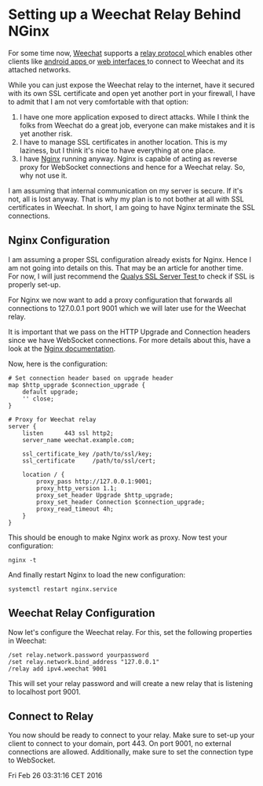 Setting up a Weechat Relay Behind NGinx
=======================================

For some time now, [Weechat](https://weechat.org) supports a [relay protocol
](https://weechat.org/files/doc/devel/weechat_relay_protocol.en.html) which
enables other clients like [android apps
](https://github.com/ubergeek42/weechat-android) or [web interfaces
](http://glowing-bear.org) to connect to Weechat and its attached networks.

While you can just expose the Weechat relay to the internet, have it secured
with its own SSL certificate and open yet another port in your firewall, I have
to admit that I am not very comfortable with that option:

1. I have one more application exposed to direct attacks. While I think the
   folks from Weechat do a great job, everyone can make mistakes and it is yet
   another risk.
2. I have to manage SSL certificates in another location. This is my laziness,
	but I think it's nice to have everything at one place.
3. I have [Nginx](https://nginx.org) running anyway. Nginx is capable of acting
	as reverse proxy for WebSocket connections and hence for a Weechat relay.
	So, why not use it.

I am assuming that internal communication on my server is secure. If it's not,
all is lost anyway. That is why my plan is to not bother at all with SSL
certificates in Weechat. In short, I am going to have Nginx terminate the SSL
connections.


Nginx Configuration
-------------------

I am assuming a proper SSL configuration already exists for Nginx. Hence I am
not going into details on this. That may be an article for another time. For
now, I will just recommend the [Qualys SSL Server Test
](https://ssllabs.com/ssltest/) to check if SSL is properly set-up.


For Nginx we now want to add a proxy configuration that forwards all
connections to 127.0.0.1 port 9001 which we will later use for the Weechat
relay.

It is important that we pass on the HTTP Upgrade and Connection headers since
we have WebSocket connections. For more details about this, have a look at the
[Nginx documentation](http://nginx.org/en/docs/http/websocket.html).

Now, here is the configuration:

    # Set connection header based on upgrade header
    map $http_upgrade $connection_upgrade {
        default upgrade;
        '' close;
    }

    # Proxy for Weechat relay
    server {
        listen      443 ssl http2;
        server_name weechat.example.com;

        ssl_certificate_key /path/to/ssl/key;
        ssl_certificate     /path/to/ssl/cert;

        location / {
            proxy_pass http://127.0.0.1:9001;
            proxy_http_version 1.1;
            proxy_set_header Upgrade $http_upgrade;
            proxy_set_header Connection $connection_upgrade;
            proxy_read_timeout 4h;
        }
    }

This should be enough to make Nginx work as proxy. Now test your configuration:

    nginx -t

And finally restart Nginx to load the new configuration:

    systemctl restart nginx.service


Weechat Relay Configuration
---------------------------

Now let's configure the Weechat relay. For this, set the following properties
in Weechat:

    /set relay.network.password yourpassword
    /set relay.network.bind_address "127.0.0.1"
    /relay add ipv4.weechat 9001

This will set your relay password and will create a new relay that is listening
to localhost port 9001.


Connect to Relay
----------------

You now should be ready to connect to your relay. Make sure to set-up your
client to connect to your domain, port 443. On port 9001, no external
connections are allowed. Additionally, make sure to set the connection
type to WebSocket.

<time>Fri Feb 26 03:31:16 CET 2016</time>

